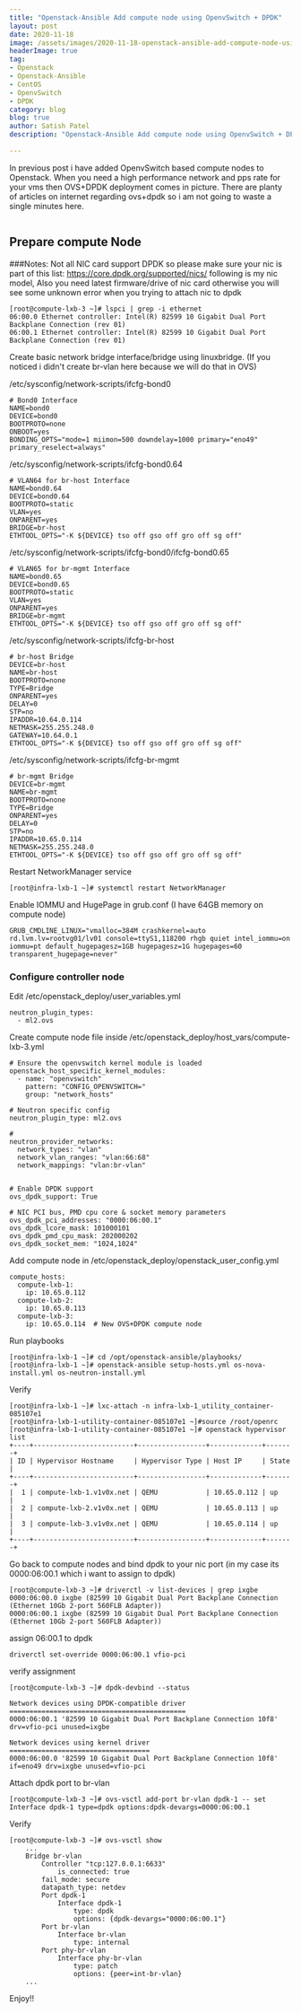 ```yaml
---
title: "Openstack-Ansible Add compute node using OpenvSwitch + DPDK"
layout: post
date: 2020-11-18
image: /assets/images/2020-11-18-openstack-ansible-add-compute-node-using-openvswitch-dpdk/openstack-ansible.png
headerImage: true
tag:
- Openstack
- Openstack-Ansible
- CentOS
- OpenvSwitch
- DPDK
category: blog
blog: true
author: Satish Patel
description: "Openstack-Ansible Add compute node using OpenvSwitch + DPDK"

---
```


In previous post i have added OpenvSwitch based compute nodes to Openstack. When you need a high performance network and pps rate for your vms then OVS+DPDK deployment comes in picture. There are planty of articles on internet regarding ovs+dpdk so i am not going to waste a single minutes here. 

![<img>](/assets/images/2020-11-18-openstack-ansible-add-compute-node-using-openvswitch-dpdk/osa-ovs-dpdk.png)

## Prepare compute Node

###Notes: 
Not all NIC card support DPDK so please make sure your nic is part of this list: https://core.dpdk.org/supported/nics/ following is my nic model, Also you need latest firmware/drive of nic card otherwise you will see some unknown error when you trying to attach nic to dpdk

```
[root@compute-lxb-3 ~]# lspci | grep -i ethernet
06:00.0 Ethernet controller: Intel(R) 82599 10 Gigabit Dual Port Backplane Connection (rev 01)
06:00.1 Ethernet controller: Intel(R) 82599 10 Gigabit Dual Port Backplane Connection (rev 01)
```

Create basic network bridge interface/bridge using linuxbridge. (If you noticed i didn't create br-vlan here because we will do that in OVS)

/etc/sysconfig/network-scripts/ifcfg-bond0
```
# Bond0 Interface
NAME=bond0
DEVICE=bond0
BOOTPROTO=none
ONBOOT=yes
BONDING_OPTS="mode=1 miimon=500 downdelay=1000 primary="eno49" primary_reselect=always"
```
/etc/sysconfig/network-scripts/ifcfg-bond0.64
```
# VLAN64 for br-host Interface 
NAME=bond0.64
DEVICE=bond0.64
BOOTPROTO=static
VLAN=yes
ONPARENT=yes
BRIDGE=br-host
ETHTOOL_OPTS="-K ${DEVICE} tso off gso off gro off sg off"
```
/etc/sysconfig/network-scripts/ifcfg-bond0/ifcfg-bond0.65
```
# VLAN65 for br-mgmt Interface
NAME=bond0.65
DEVICE=bond0.65
BOOTPROTO=static
VLAN=yes
ONPARENT=yes
BRIDGE=br-mgmt
ETHTOOL_OPTS="-K ${DEVICE} tso off gso off gro off sg off"
```
/etc/sysconfig/network-scripts/ifcfg-br-host
```
# br-host Bridge
DEVICE=br-host
NAME=br-host
BOOTPROTO=none
TYPE=Bridge
ONPARENT=yes
DELAY=0
STP=no
IPADDR=10.64.0.114
NETMASK=255.255.248.0
GATEWAY=10.64.0.1
ETHTOOL_OPTS="-K ${DEVICE} tso off gso off gro off sg off"
```
/etc/sysconfig/network-scripts/ifcfg-br-mgmt
```
# br-mgmt Bridge
DEVICE=br-mgmt
NAME=br-mgmt
BOOTPROTO=none
TYPE=Bridge
ONPARENT=yes
DELAY=0
STP=no
IPADDR=10.65.0.114
NETMASK=255.255.248.0
ETHTOOL_OPTS="-K ${DEVICE} tso off gso off gro off sg off"
```
Restart NetworkManager service 

```
[root@infra-lxb-1 ~]# systemctl restart NetworkManager
```

Enable IOMMU and HugePage in grub.conf (I have 64GB memory on compute node)

```
GRUB_CMDLINE_LINUX="vmalloc=384M crashkernel=auto rd.lvm.lv=rootvg01/lv01 console=ttyS1,118200 rhgb quiet intel_iommu=on iommu=pt default_hugepagesz=1GB hugepagesz=1G hugepages=60 transparent_hugepage=never"
```

### Configure controller node

Edit /etc/openstack_deploy/user_variables.yml

```
neutron_plugin_types:
  - ml2.ovs
```

Create compute node file inside /etc/openstack_deploy/host_vars/compute-lxb-3.yml

```
# Ensure the openvswitch kernel module is loaded
openstack_host_specific_kernel_modules:
  - name: "openvswitch"
    pattern: "CONFIG_OPENVSWITCH="
    group: "network_hosts"

# Neutron specific config
neutron_plugin_type: ml2.ovs

#
neutron_provider_networks:
  network_types: "vlan"
  network_vlan_ranges: "vlan:66:68"
  network_mappings: "vlan:br-vlan"


# Enable DPDK support
ovs_dpdk_support: True

# NIC PCI bus, PMD cpu core & socket memory parameters
ovs_dpdk_pci_addresses: "0000:06:00.1"
ovs_dpdk_lcore_mask: 101000101
ovs_dpdk_pmd_cpu_mask: 202000202
ovs_dpdk_socket_mem: "1024,1024"
```

Add compute node in /etc/openstack_deploy/openstack_user_config.yml 

```
compute_hosts:
  compute-lxb-1:
    ip: 10.65.0.112
  compute-lxb-2:
    ip: 10.65.0.113 
  compute-lxb-3:
    ip: 10.65.0.114  # New OVS+DPDK compute node
```

Run playbooks

```
[root@infra-lxb-1 ~]# cd /opt/openstack-ansible/playbooks/
[root@infra-lxb-1 ~]# openstack-ansible setup-hosts.yml os-nova-install.yml os-neutron-install.yml
```

Verify 

```
[root@infra-lxb-1 ~]# lxc-attach -n infra-lxb-1_utility_container-085107e1
[root@infra-lxb-1-utility-container-085107e1 ~]#source /root/openrc
[root@infra-lxb-1-utility-container-085107e1 ~]# openstack hypervisor list
+----+-------------------------+-----------------+-------------+-------+
| ID | Hypervisor Hostname     | Hypervisor Type | Host IP     | State |
+----+-------------------------+-----------------+-------------+-------+
|  1 | compute-lxb-1.v1v0x.net | QEMU            | 10.65.0.112 | up    |
|  2 | compute-lxb-2.v1v0x.net | QEMU            | 10.65.0.113 | up    |
|  3 | compute-lxb-3.v1v0x.net | QEMU            | 10.65.0.114 | up    |
+----+-------------------------+-----------------+-------------+-------+
```

Go back to compute nodes and bind dpdk to your nic port (in my case its 0000:06:00.1 which i want to assign to dpdk)

```
[root@compute-lxb-3 ~]# driverctl -v list-devices | grep ixgbe
0000:06:00.0 ixgbe (82599 10 Gigabit Dual Port Backplane Connection (Ethernet 10Gb 2-port 560FLB Adapter))
0000:06:00.1 ixgbe (82599 10 Gigabit Dual Port Backplane Connection (Ethernet 10Gb 2-port 560FLB Adapter)) 
```

assign 06:00.1 to dpdk

```
driverctl set-override 0000:06:00.1 vfio-pci
```

verify assignment 

```
[root@compute-lxb-3 ~]# dpdk-devbind --status

Network devices using DPDK-compatible driver
============================================
0000:06:00.1 '82599 10 Gigabit Dual Port Backplane Connection 10f8' drv=vfio-pci unused=ixgbe

Network devices using kernel driver
===================================
0000:06:00.0 '82599 10 Gigabit Dual Port Backplane Connection 10f8' if=eno49 drv=ixgbe unused=vfio-pci
```

Attach dpdk port to br-vlan

```
[root@compute-lxb-3 ~]# ovs-vsctl add-port br-vlan dpdk-1 -- set Interface dpdk-1 type=dpdk options:dpdk-devargs=0000:06:00.1
```

Verify 

```
[root@compute-lxb-3 ~]# ovs-vsctl show
    ...
    Bridge br-vlan
        Controller "tcp:127.0.0.1:6633"
            is_connected: true
        fail_mode: secure
        datapath_type: netdev
        Port dpdk-1
            Interface dpdk-1
                type: dpdk
                options: {dpdk-devargs="0000:06:00.1"}
        Port br-vlan
            Interface br-vlan
                type: internal
        Port phy-br-vlan
            Interface phy-br-vlan
                type: patch
                options: {peer=int-br-vlan}
    ...
```

Enjoy!!
